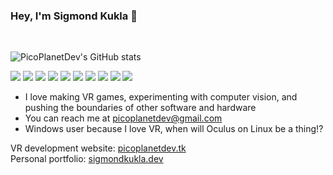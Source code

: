 ### Hey, I'm Sigmond Kukla 👋

<br>

![PicoPlanetDev's GitHub stats](https://github-readme-stats.vercel.app/api?username=PicoPlanetDev&show_icons=true&title_color=4da0f4&icon_color=4da0f4&bg_color=0d1117&text_color=cccccc&border_color=4da0f4)

![](https://img.shields.io/badge/OS-Windows-informational?style=flat&logo=Windows&logoColor=0078D6&color=4da0f4)
![](https://img.shields.io/badge/Shell-Powershell-informational?style=flat&logo=Powershell&logoColor=5391FE&color=4da0f4)
![](https://img.shields.io/badge/OS-Linux-informational?style=flat&logo=Linux&logoColor=FCC624&color=4da0f4)
![](https://img.shields.io/badge/Shell-GNU_Bash-informational?style=flat&logo=GNUBash&logoColor=4EAA25&color=4da0f4)
![](https://img.shields.io/badge/Editor-VS_Code-informational?style=flat&logo=VisualStudioCode&logoColor=007ACC&color=4da0f4)
![](https://img.shields.io/badge/Code-Python-informational?style=flat&logo=Python&logoColor=3776AB&color=4da0f4)
![](https://img.shields.io/badge/Editor-Visual_Studio-informational?style=flat&logo=VisualStudio&logoColor=5C2D91&color=4da0f4)
![](https://img.shields.io/badge/Code-C_Sharp-informational?style=flat&logo=CSharp&logoColor=239120&color=4da0f4)
![](https://img.shields.io/badge/Game_Engine-Unity-informational?style=flat&logo=Unity&logoColor=FFF&color=4da0f4)
![](https://img.shields.io/badge/VR-Oculus-informational?style=flat&logo=Oculus&logoColor=FFF&color=4da0f4)

- I love making VR games, experimenting with computer vision, and pushing the boundaries of other software and hardware
- You can reach me at picoplanetdev@gmail.com
- Windows user because I love VR, when will Oculus on Linux be a thing!?

VR development website: [picoplanetdev.tk](https://picoplanetdev.tk)  
Personal portfolio: [sigmondkukla.dev](https://sigmondkukla.tk)
